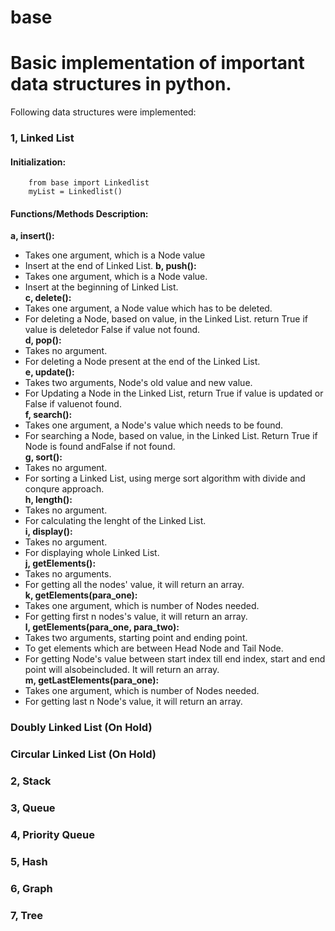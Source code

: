 # base
# Basic implementation of important data structures in python.

Following data structures were implemented: <br>
### 1, Linked List

####    Initialization:
        from base import Linkedlist
        myList = Linkedlist()

####    Functions/Methods Description:
**a, insert():** <br>
- Takes one argument, which is a Node value <br>
- Insert at the end of Linked List.
**b, push():** <br>
- Takes one argument, which is a Node value. <br>
- Insert at the beginning of Linked List. <br>
**c, delete():** <br>
- Takes one argument, a Node value which has to be deleted. <br>
- For deleting a Node, based on value, in the Linked List. return True if value is deletedor False if value not found. <br>
**d, pop():** <br>
- Takes no argument. <br>
- For deleting a Node present at the end of the Linked List. <br>
**e, update():** <br>
- Takes two arguments, Node's old value and new value. <br>
- For Updating a Node in the Linked List, return True if value is updated or False if valuenot found. <br>
**f, search():** <br>
- Takes one argument, a Node's value which needs to be found. <br>
- For searching a Node, based on value, in the Linked List. Return True if Node is found andFalse if not found. <br>
**g, sort():** <br>
- Takes no argument. <br>
- For sorting a Linked List, using merge sort algorithm with divide and conqure approach.<br>
**h, length():** <br>
- Takes no argument. <br>
- For calculating the lenght of the Linked List. <br>
**i, display():** <br>
- Takes no argument. <br>
- For displaying whole Linked List. <br>
**j, getElements():**<br>
- Takes no arguments. <br>
- For getting all the nodes' value, it will return an array. <br>
**k, getElements(para_one):** <br>
- Takes one argument, which is number of Nodes needed. <br>
- For getting first n nodes's value, it will return an array. <br>
**l, getElements(para_one, para_two):** <br>
- Takes two arguments, starting point and ending point. <br>
- To get elements which are between Head Node and Tail Node. <br> 
- For getting Node's value between start index till end index, start and end point will alsobeincluded. It will return an array. <br>
**m, getLastElements(para_one):** <br>
- Takes one argument, which is number of Nodes needed. <br>
- For getting last n Node's value, it will return an array. <br>

### Doubly Linked List (On Hold) <br>
### Circular Linked List (On Hold) <br>
### 2, Stack <br>
### 3, Queue <br>
### 4, Priority Queue <br>
### 5, Hash <br>
### 6, Graph <br>
### 7, Tree <br>